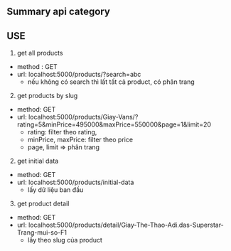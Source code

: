 ## Summary api category

## USE

1. get all products

- method : GET
- url: localhost:5000/products/?search=abc
  - nếu không có search thì lất tất cả product, có phân trang

2. get products by slug

- method: GET
- url: localhost:5000/products/Giay-Vans/?rating=5&minPrice=495000&maxPrice=550000&page=1&limit=20
  - rating: filter theo rating,
  - minPrice, maxPrice: filter theo price
  - page, limit => phân trang

2. get initial data

- method: GET
- url: localhost:5000/products/initial-data
  - lấy dữ liệu ban đầu

3. get product detail

- method: GET
- url: localhost:5000/products/detail/Giay-The-Thao-Adi.das-Superstar-Trang-mui-so-F1
  - lấy theo slug của product

